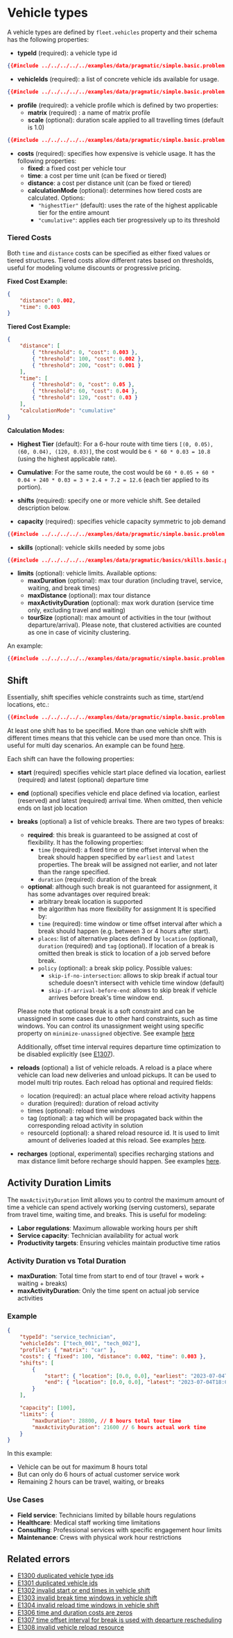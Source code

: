 # Vehicle types

A vehicle types are defined by `fleet.vehicles` property and their schema has the following properties:

-   **typeId** (required): a vehicle type id

```json
{{#include ../../../../../examples/data/pragmatic/simple.basic.problem.json:100}}
```

-   **vehicleIds** (required): a list of concrete vehicle ids available for usage.

```json
{{#include ../../../../../examples/data/pragmatic/simple.basic.problem.json:101:103}}
```

-   **profile** (required): a vehicle profile which is defined by two properties:
    -   **matrix** (required) : a name of matrix profile
    -   **scale** (optional): duration scale applied to all travelling times (default is 1.0)

```json
{{#include ../../../../../examples/data/pragmatic/simple.basic.problem.json:104:106}}
```

-   **costs** (required): specifies how expensive is vehicle usage. It has the following properties:
    -   **fixed**: a fixed cost per vehicle tour
    -   **time**: a cost per time unit (can be fixed or tiered)
    -   **distance**: a cost per distance unit (can be fixed or tiered)
    -   **calculationMode** (optional): determines how tiered costs are calculated. Options:
        -   `"highestTier"` (default): uses the rate of the highest applicable tier for the entire amount
        -   `"cumulative"`: applies each tier progressively up to its threshold

### Tiered Costs

Both `time` and `distance` costs can be specified as either fixed values or tiered structures. Tiered costs allow different rates based on thresholds, useful for modeling volume discounts or progressive pricing.

**Fixed Cost Example:**

```json
{
	"distance": 0.002,
	"time": 0.003
}
```

**Tiered Cost Example:**

```json
{
	"distance": [
		{ "threshold": 0, "cost": 0.003 },
		{ "threshold": 100, "cost": 0.002 },
		{ "threshold": 200, "cost": 0.001 }
	],
	"time": [
		{ "threshold": 0, "cost": 0.05 },
		{ "threshold": 60, "cost": 0.04 },
		{ "threshold": 120, "cost": 0.03 }
	],
	"calculationMode": "cumulative"
}
```

**Calculation Modes:**

-   **Highest Tier** (default): For a 6-hour route with time tiers `[(0, 0.05), (60, 0.04), (120, 0.03)]`, the cost would be `6 * 60 * 0.03 = 10.8` (using the highest applicable rate).

-   **Cumulative**: For the same route, the cost would be `60 * 0.05 + 60 * 0.04 + 240 * 0.03 = 3 + 2.4 + 7.2 = 12.6` (each tier applied to its portion).

-   **shifts** (required): specify one or more vehicle shift. See detailed description below.

-   **capacity** (required): specifies vehicle capacity symmetric to job demand

```json
{{#include ../../../../../examples/data/pragmatic/simple.basic.problem.json:130:132}}
```

-   **skills** (optional): vehicle skills needed by some jobs

```json
{{#include ../../../../../examples/data/pragmatic/basics/skills.basic.problem.json:131:133}}
```

-   **limits** (optional): vehicle limits. Available options:
    -   **maxDuration** (optional): max tour duration (including travel, service, waiting, and break times)
    -   **maxDistance** (optional): max tour distance
    -   **maxActivityDuration** (optional): max work duration (service time only, excluding travel and waiting)
    -   **tourSize** (optional): max amount of activities in the tour (without departure/arrival). Please note, that
        clustered activities are counted as one in case of vicinity clustering.

An example:

```json
{{#include ../../../../../examples/data/pragmatic/simple.basic.problem.json:99:133}}
```

## Shift

Essentially, shift specifies vehicle constraints such as time, start/end locations, etc.:

```json
{{#include ../../../../../examples/data/pragmatic/simple.basic.problem.json:112:129}}
```

At least one shift has to be specified. More than one vehicle shift with different times means that this vehicle can be
used more than once. This is useful for multi day scenarios. An example can be found [here](../../../examples/pragmatic/basics/multi-day.md).

Each shift can have the following properties:

-   **start** (required) specifies vehicle start place defined via location, earliest (required) and latest (optional) departure time
-   **end** (optional) specifies vehicle end place defined via location, earliest (reserved) and latest (required) arrival time.
    When omitted, then vehicle ends on last job location
-   **breaks** (optional) a list of vehicle breaks. There are two types of breaks:

    -   **required**: this break is guaranteed to be assigned at cost of flexibility. It has the following properties:
        -   `time` (required): a fixed time or time offset interval when the break should happen specified by `earliest` and `latest` properties.
            The break will be assigned not earlier, and not later than the range specified.
        -   `duration` (required): duration of the break
    -   **optional**: although such break is not guaranteed for assignment, it has some advantages over required break:
        -   arbitrary break location is supported
        -   the algorithm has more flexibility for assignment
            It is specified by:
        -   `time` (required): time window or time offset interval after which a break should happen (e.g. between 3 or 4 hours after start).
        -   `places`: list of alternative places defined by `location` (optional), `duration` (required) and `tag` (optional).
            If location of a break is omitted then break is stick to location of a job served before break.
        -   `policy` (optional): a break skip policy. Possible values:
            -   `skip-if-no-intersection`: allows to skip break if actual tour schedule doesn't intersect with vehicle time window (default)
            -   `skip-if-arrival-before-end`: allows to skip break if vehicle arrives before break's time window end.

    Please note that optional break is a soft constraint and can be unassigned in some cases due to other hard constraints, such
    as time windows. You can control its unassignment weight using specific property on `minimize-unassigned` objective.
    See example [here](../../../examples/pragmatic/basics/break.md)

    Additionally, offset time interval requires departure time optimization to be disabled explicitly (see [E1307](../errors/index.md#e1307)).

-   **reloads** (optional) a list of vehicle reloads. A reload is a place where vehicle can load new deliveries and unload
    pickups. It can be used to model multi trip routes.
    Each reload has optional and required fields:
    -   location (required): an actual place where reload activity happens
    -   duration (required): duration of reload activity
    -   times (optional): reload time windows
    -   tag (optional): a tag which will be propagated back within the corresponding reload activity in solution
    -   resourceId (optional): a shared reload resource id. It is used to limit amount of deliveries loaded at this reload.
        See examples [here](../../../examples/pragmatic/basics/reload.md).
-   **recharges** (optional, experimental) specifies recharging stations and max distance limit before recharge should happen.
    See examples [here](../../../examples/pragmatic/basics/recharge.md).

## Activity Duration Limits

The `maxActivityDuration` limit allows you to control the maximum amount of time a vehicle can spend actively working (serving customers),
separate from travel time, waiting time, and breaks. This is useful for modeling:

-   **Labor regulations**: Maximum allowable working hours per shift
-   **Service capacity**: Technician availability for actual work
-   **Productivity targets**: Ensuring vehicles maintain productive time ratios

### Activity Duration vs Total Duration

-   **maxDuration**: Total time from start to end of tour (travel + work + waiting + breaks)
-   **maxActivityDuration**: Only the time spent on actual job service activities

### Example

```json
{
	"typeId": "service_technician",
	"vehicleIds": ["tech_001", "tech_002"],
	"profile": { "matrix": "car" },
	"costs": { "fixed": 100, "distance": 0.002, "time": 0.003 },
	"shifts": [
		{
			"start": { "location": [0.0, 0.0], "earliest": "2023-07-04T09:00:00Z" },
			"end": { "location": [0.0, 0.0], "latest": "2023-07-04T18:00:00Z" }
		}
	],

	"capacity": [100],
	"limits": {
		"maxDuration": 28800, // 8 hours total tour time
		"maxActivityDuration": 21600 // 6 hours actual work time
	}
}
```

In this example:

-   Vehicle can be out for maximum 8 hours total
-   But can only do 6 hours of actual customer service work
-   Remaining 2 hours can be travel, waiting, or breaks

### Use Cases

-   **Field service**: Technicians limited by billable hours regulations
-   **Healthcare**: Medical staff working time limitations
-   **Consulting**: Professional services with specific engagement hour limits
-   **Maintenance**: Crews with physical work hour restrictions

## Related errors

-   [E1300 duplicated vehicle type ids](../errors/index.md#e1300)
-   [E1301 duplicated vehicle ids](../errors/index.md#e1301)
-   [E1302 invalid start or end times in vehicle shift](../errors/index.md#e1302)
-   [E1303 invalid break time windows in vehicle shift](../errors/index.md#e1303)
-   [E1304 invalid reload time windows in vehicle shift](../errors/index.md#e1304)
-   [E1306 time and duration costs are zeros](../errors/index.md#e1306)
-   [E1307 time offset interval for break is used with departure rescheduling](../errors/index.md#e1307)
-   [E1308 invalid vehicle reload resource](../errors/index.md#e1308)
